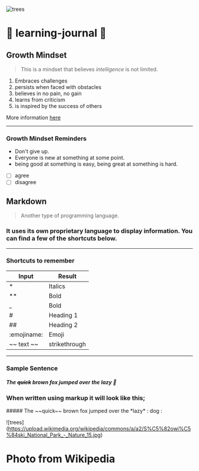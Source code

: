 ![trees](https://www.shutterstock.com/image-vector/forest-background-nature-landscape-evergreen-coniferous-1167198787)

#  :book: learning-journal :book:

## Growth Mindset
 >This is a mindset that believes _intelligence_ is not limited.
  1. Embraces challenges
  1. persists when faced with obstacles 
  1. believes in no pain, no gain
  1. learns from criticism
  1. is inspired by the success of others
 
 More information [here](https://www.atlassian.com/blog/inside-atlassian/growth-mindset)
 
 ***

### Growth Mindset Reminders
- Don't give up.
- Everyone is new at something at some point.
- being good at something is easy, being great at something is hard.

- [ ] agree
- [ ] disagree

## Markdown 
 >Another type of programming language.  
### It uses its own proprietary language to display information. You can find a few of the shortcuts below. 

***

### Shortcuts to remember 
Input | Result
------------ | -------------
 | * |  Italics  
 | ** | Bold  
| _ | Bold  
 | # | Heading 1  
 | ## | Heading 2  
 | :emojiname: | Emoji
 |~~ text ~~ | strikethrough
 
 ***
 
 ### Sample Sentence
 
 ##### The ~~quick~~ brown fox jumped over the *lazy* :dog:
 ### When written using markup it will look like this;  
 \##### The \~~quick~~ brown fox jumped over the \*lazy* : dog :
 
 
 ![trees] (https://upload.wikimedia.org/wikipedia/commons/a/a2/S%C5%82owi%C5%84ski_National_Park_-_Nature_15.jpg)
 # Photo from Wikipedia
